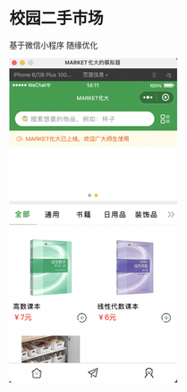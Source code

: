 # 校园二手市场
基于微信小程序
随缘优化

<img src="https://github.com/Finfrank/Auto-Set/blob/main/py%E5%AE%9E%E8%B7%B5/pics.png" width="300" height="" alt="主页" />
